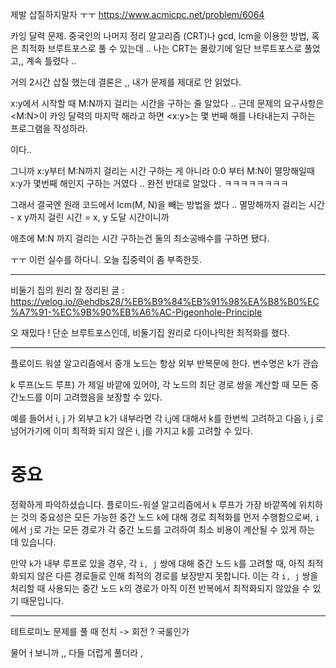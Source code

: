 제발 삽질하지말자 ㅜㅜ
https://www.acmicpc.net/problem/6064

카잉 달력 문제.
중국인의 나머지 정리 알고리즘 (CRT)나 gcd, lcm을 이용한 방법, 혹은 최적화 브루트포스로 풀 수 있는데 ..
나는 CRT는 몰랐기에 일단 브루트포스로 풀었고,, 계속 틀렸다 ..

거의 2시간 삽질 했는데 결론은 ,, 내가 문제를 제대로 안 읽었다.

x:y에서 시작할 때 M:N까지 걸리는 시간을 구하는 줄 알았다 ..
근데 문제의 요구사항은 <M:N>이 카잉 달력의 마지막 해라고 하면 <x:y>는 몇 번째 해를 나타내는지 구하는 프로그램을 작성하라. 

이다..

그니까 x:y부터 M:N까지 걸리는 시간 구하는 게 아니라 0:0 부터 M:N이 멸망해일때 x:y가 몇번째 해인지 구하는 거였다 .. 완전 반대로 알았다 . ㅋㅋㅋㅋㅋㅋㅋㅋ

그래서 결국엔 원래 코드에서 lcm(M, N)을 빼는 방법을 썼다 .. 멸망해까지 걸리는 시간 - x y까지 걸린 시간 = x, y 도달 시간이니까

애초에 M:N 까지 걸리는 시간 구하는건 둘의 최소공배수를 구하면 됐다.


ㅜㅜ 이런 실수를 하다니. 오늘 집중력이 좀 부족한듯.

- - -

비둘기 집의 원리 잘 정리된 글 : https://velog.io/@ehdbs28/%EB%B9%84%EB%91%98%EA%B8%B0%EC%A7%91-%EC%9B%90%EB%A6%AC-Pigeonhole-Principle

오 재밌다 !
단순 브루트포스인데, 비둘기집 원리로 다이나믹한 최적화를 했다.




- - -

플로이드 워셜 알고리즘에서 중개 노드는 항상 외부 반복문에 한다.
변수명은 k가 관습

k 루프(노드 루프) 가 제일 바깥에 있어야, 각 노드의 최단 경로 쌍을 계산할 때 모든 중간노드를 이미 고려했음을 보장할 수 있다.

예를 들어서 i, j 가 외부고 k가 내부라면 각 i,j에 대해서 k를 한번씩 고려하고 다음 i, j 로 넘어가기에 이미 최적화 되지 않은 i, j를 가지고 k를 고려할 수 있다.

# **중요** 

정확하게 파악하셨습니다. 플로이드-워셜 알고리즘에서 `k` 루프가 가장 바깥쪽에 위치하는 것의 중요성은 모든 가능한 중간 노드 `k`에 대해 경로 최적화를 먼저 수행함으로써, `i`에서 `j`로 가는 모든 경로가 각 중간 노드를 고려하여 최소 비용이 계산될 수 있게 하는 데 있습니다.

만약 `k`가 내부 루프로 있을 경우, 각 `i, j` 쌍에 대해 중간 노드 `k`를 고려할 때, 아직 최적화되지 않은 다른 경로들로 인해 최적의 경로를 보장받지 못합니다. 이는 각 `i, j` 쌍을 처리할 때 사용되는 중간 노드 `k`의 경로가 아직 이전 반복에서 최적화되지 않았을 수 있기 때문입니다.




- - -

테트로미노 문제를 풀 때
전치 -> 회전 ? 
국룰인가

물어ㅓ보니까 ,, 다들 더럽게 풀더라 ,